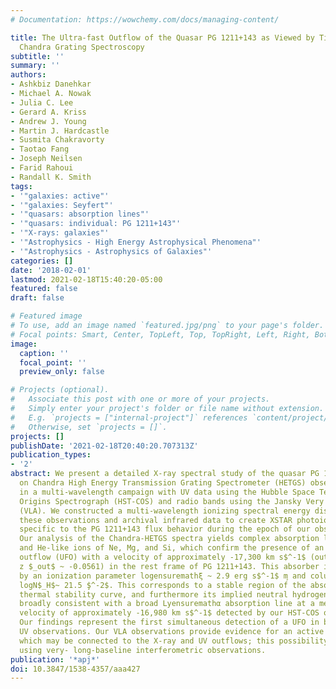 ```yaml
---
# Documentation: https://wowchemy.com/docs/managing-content/

title: The Ultra-fast Outflow of the Quasar PG 1211+143 as Viewed by Time-averaged
  Chandra Grating Spectroscopy
subtitle: ''
summary: ''
authors:
- Ashkbiz Danehkar
- Michael A. Nowak
- Julia C. Lee
- Gerard A. Kriss
- Andrew J. Young
- Martin J. Hardcastle
- Susmita Chakravorty
- Taotao Fang
- Joseph Neilsen
- Farid Rahoui
- Randall K. Smith
tags:
- '"galaxies: active"'
- '"galaxies: Seyfert"'
- '"quasars: absorption lines"'
- '"quasars: individual: PG 1211+143"'
- '"X-rays: galaxies"'
- '"Astrophysics - High Energy Astrophysical Phenomena"'
- '"Astrophysics - Astrophysics of Galaxies"'
categories: []
date: '2018-02-01'
lastmod: 2021-02-18T15:40:20-05:00
featured: false
draft: false

# Featured image
# To use, add an image named `featured.jpg/png` to your page's folder.
# Focal points: Smart, Center, TopLeft, Top, TopRight, Left, Right, BottomLeft, Bottom, BottomRight.
image:
  caption: ''
  focal_point: ''
  preview_only: false

# Projects (optional).
#   Associate this post with one or more of your projects.
#   Simply enter your project's folder or file name without extension.
#   E.g. `projects = ["internal-project"]` references `content/project/deep-learning/index.md`.
#   Otherwise, set `projects = []`.
projects: []
publishDate: '2021-02-18T20:40:20.707313Z'
publication_types:
- '2'
abstract: We present a detailed X-ray spectral study of the quasar PG 1211+143 based
  on Chandra High Energy Transmission Grating Spectrometer (HETGS) observations collected
  in a multi-wavelength campaign with UV data using the Hubble Space Telescope Cosmic
  Origins Spectrograph (HST-COS) and radio bands using the Jansky Very Large Array
  (VLA). We constructed a multi-wavelength ionizing spectral energy distribution using
  these observations and archival infrared data to create XSTAR photoionization models
  specific to the PG 1211+143 flux behavior during the epoch of our observations.
  Our analysis of the Chandra-HETGS spectra yields complex absorption lines from H-like
  and He-like ions of Ne, Mg, and Si, which confirm the presence of an ultra-fast
  outflow (UFO) with a velocity of approximately -17,300 km s$^-1$ (outflow redshift
  z $_out$ ~ -0.0561) in the rest frame of PG 1211+143. This absorber is well described
  by an ionization parameter logensuremathξ ~ 2.9 erg s$^-1$ m̧ and column density
  logN$_H$~ 21.5 ̧$^-2$. This corresponds to a stable region of the absorbertextquoterights
  thermal stability curve, and furthermore its implied neutral hydrogen column is
  broadly consistent with a broad Lyensuremathα absorption line at a mean outflow
  velocity of approximately -16,980 km s$^-1$ detected by our HST-COS observations.
  Our findings represent the first simultaneous detection of a UFO in both X-ray and
  UV observations. Our VLA observations provide evidence for an active jet in PG 1211+143,
  which may be connected to the X-ray and UV outflows; this possibility can be evaluated
  using very- long-baseline interferometric observations.
publication: '*apj*'
doi: 10.3847/1538-4357/aaa427
---
```

